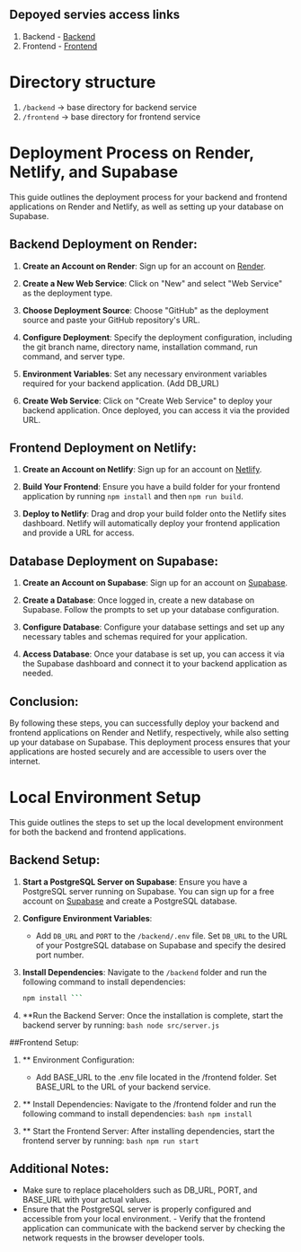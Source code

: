 ## Depoyed servies access links
1. Backend - [Backend](https://taskphin-ew16.onrender.com)
2. Frontend - [Frontend](https://creative-rugelach-f8b4a6.netlify.app/)

# Directory structure
1. `/backend` -> base directory for backend service
2. `/frontend` -> base directory for frontend service


# Deployment Process on Render, Netlify, and Supabase

This guide outlines the deployment process for your backend and frontend applications on Render and Netlify, as well as setting up your database on Supabase.

## Backend Deployment on Render:

1. **Create an Account on Render**: Sign up for an account on [Render](https://render.com/).

2. **Create a New Web Service**: Click on "New" and select "Web Service" as the deployment type.

3. **Choose Deployment Source**: Choose "GitHub" as the deployment source and paste your GitHub repository's URL.

4. **Configure Deployment**: Specify the deployment configuration, including the git branch name, directory name, installation command, run command, and server type.

5. **Environment Variables**: Set any necessary environment variables required for your backend application. (Add DB_URL)

6. **Create Web Service**: Click on "Create Web Service" to deploy your backend application. Once deployed, you can access it via the provided URL.

## Frontend Deployment on Netlify:

1. **Create an Account on Netlify**: Sign up for an account on [Netlify](https://www.netlify.com/).

2. **Build Your Frontend**: Ensure you have a build folder for your frontend application by running `npm install` and then `npm run build`.

3. **Deploy to Netlify**: Drag and drop your build folder onto the Netlify sites dashboard. Netlify will automatically deploy your frontend application and provide a URL for access.

## Database Deployment on Supabase:

1. **Create an Account on Supabase**: Sign up for an account on [Supabase](https://supabase.io/).

2. **Create a Database**: Once logged in, create a new database on Supabase. Follow the prompts to set up your database configuration.

3. **Configure Database**: Configure your database settings and set up any necessary tables and schemas required for your application.

4. **Access Database**: Once your database is set up, you can access it via the Supabase dashboard and connect it to your backend application as needed.

## Conclusion:

By following these steps, you can successfully deploy your backend and frontend applications on Render and Netlify, respectively, while also setting up your database on Supabase. This deployment process ensures that your applications are hosted securely and are accessible to users over the internet.


# Local Environment Setup

This guide outlines the steps to set up the local development environment for both the backend and frontend applications.

## Backend Setup:

1. **Start a PostgreSQL Server on Supabase**: Ensure you have a PostgreSQL server running on Supabase. You can sign up for a free account on [Supabase](https://supabase.io/) and create a PostgreSQL database.

2. **Configure Environment Variables**:
   - Add `DB_URL` and `PORT` to the `/backend/.env` file. Set `DB_URL` to the URL of your PostgreSQL database on Supabase and specify the desired port number.

3. **Install Dependencies**: Navigate to the `/backend` folder and run the following command to install dependencies:
   ```bash
   npm install ```
4. **Run the Backend Server: Once the installation is complete, start the backend server by running: ```bash node src/server.js```

##Frontend Setup:
1. ** Environment Configuration:

    - Add BASE_URL to the .env file located in the /frontend folder. Set BASE_URL to the URL of your backend service.

2. ** Install Dependencies: Navigate to the /frontend folder and run the following command to install dependencies:
```bash npm install ```

3. ** Start the Frontend Server: After installing dependencies, start the frontend server by running:
```bash npm run start```

## Additional Notes:

   - Make sure to replace placeholders such as DB_URL, PORT, and BASE_URL with your actual values.
   - Ensure that the PostgreSQL server is properly configured and accessible from your local environment.
    - Verify that the frontend application can communicate with the backend server by checking the network requests in the browser developer tools.
